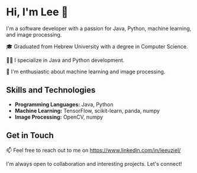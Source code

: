 # Hi, I'm Lee 👋

I'm a software developer with a passion for Java, Python, machine learning, and image processing.

🎓 Graduated from Hebrew University with a degree in Computer Science.

👨‍💻 I specialize in Java and Python development.

🤖 I'm enthusiastic about machine learning and image processing.

## Skills and Technologies

- **Programming Languages:** Java, Python 
- **Machine Learning:** TensorFlow, scikit-learn, panda, numpy
- **Image Processing:** OpenCV, numpy

## Get in Touch

📫 Feel free to reach out to me on https://www.linkedin.com/in/leeuziel/

I'm always open to collaboration and interesting projects. Let's connect!




